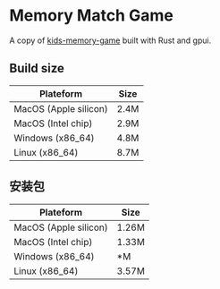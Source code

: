 # Memory Match Game

A copy of
[kids-memory-game](https://v0.dev/chat/community/kids-memory-game-Tmi0y0iPzxv)
built with Rust and gpui.

## Build size

| Plateform             | Size |
| --------------------- | ---- |
| MacOS (Apple silicon) | 2.4M |
| MacOS (Intel chip)    | 2.9M |
| Windows (x86_64)      | 4.8M |
| Linux (x86_64)        | 8.7M |

## 安装包

| Plateform             | Size |
| --------------------- | ---- |
| MacOS (Apple silicon) | 1.26M |
| MacOS (Intel chip)    | 1.33M |
| Windows (x86_64)      | *M |
| Linux (x86_64)        | 3.57M |
